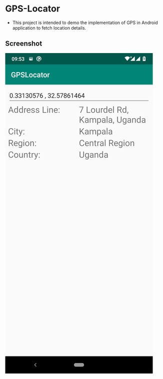 # GPS-Locator
- This project is intended to demo the implementation of GPS in Android application to fetch location details.

## Screenshot

![Gps](/images/gpsl.png)
